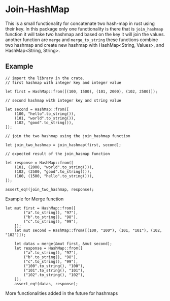 # Join-HashMap
This is a small functionality for concatenate two hash-map in rust using their key.
In this package only one functionality is there that is ```join_hashmap``` function it will take two hashmap and based on the key it will join the values. another function are ```merge``` and ```merge_to_string``` these functions combine two hashmap and create new hashmap with HashMap<String, Values>,  and HashMap<String, String>.

## Example

```
// import the library in the crate.
// first hashmap with integer key and integer value

let first = HashMap::from([(100, 1500), (101, 2000), (102, 2500)]);

// second hashmap with integer key and string value

let second = HashMap::from([
    (100, "hello".to_string()),
    (101, "world".to_string()),
    (102, "good".to_string()),
]);

// join the two hashmap using the join_hashmap function

let join_two_hashmap = join_hashmap(first, second);

// expected result of the join_hasmap function

let response = HashMap::from([
    (101, (2000, "world".to_string())),
    (102, (2500, "good".to_string())),
    (100, (1500, "hello".to_string())),
]);

assert_eq!(join_two_hashmap, response);
```

Example for Merge function

```
let mut first = HashMap::from([
        ("a".to_string(), "97"),
        ("b".to_string(), "98"),
        ("c".to_string(), "99"),
    ]);
    let mut second = HashMap::from([(100, "100"), (101, "101"), (102, "102")]);

    let datas = merge(&mut first, &mut second);
    let response = HashMap::from([
        ("a".to_string(), "97"),
        ("b".to_string(), "98"),
        ("c".to_string(), "99"),
        ("100".to_string(), "100"),
        ("101".to_string(), "101"),
        ("102".to_string(), "102"),
    ]);
    assert_eq!(datas, response);
```

More functionalities added in the future for hashmaps

